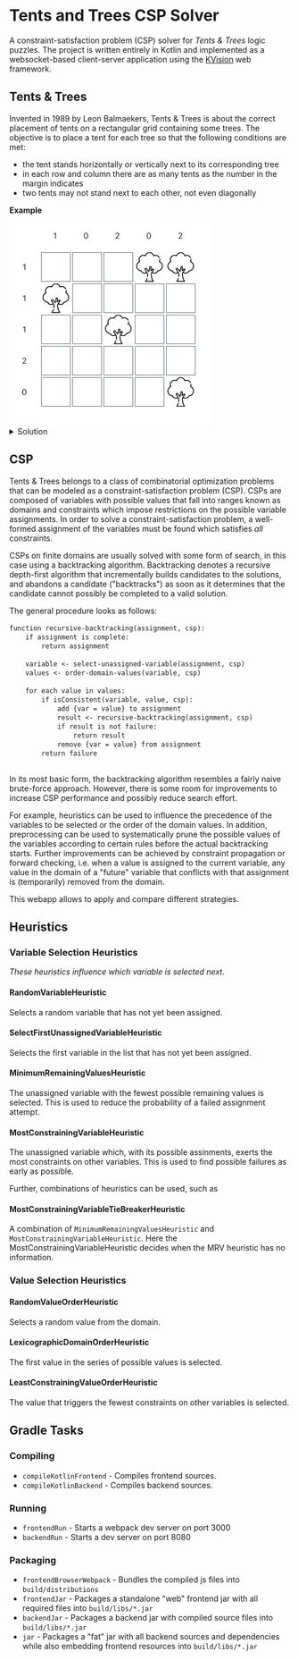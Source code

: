 # Tents and Trees CSP Solver

A constraint-satisfaction problem (CSP) solver for _Tents & Trees_ logic puzzles. The project is written entirely in
Kotlin and implemented as a websocket-based client-server application using
the [KVision](https://github.com/rjaros/kvision) web framework.

## Tents & Trees

Invented in 1989 by Leon Balmaekers, Tents & Trees is about the correct placement of tents on a rectangular grid
containing some trees. The objective is to place a tent for each tree so that the following conditions are met:

* the tent stands horizontally or vertically next to its corresponding tree
* in each row and column there are as many tents as the number in the margin indicates
* two tents may not stand next to each other, not even diagonally

**Example**

<img src="img/tat-example.png" alt="Example Tents & Trees" width="360"/>

<details>
  <summary>Solution</summary>

  <img src="img/tat-example-solution.png" alt="Example Tents & Trees" width="360"/>
</details>

## CSP

Tents & Trees belongs to a class of combinatorial optimization problems that can be modeled as a constraint-satisfaction
problem (CSP). CSPs are composed of variables with possible values that fall into ranges known as domains and
constraints which impose restrictions on the possible variable assignments. In order to solve a constraint-satisfaction
problem, a well-formed assignment of the variables must be found which satisfies *all* constraints.

CSPs on finite domains are usually solved with some form of search, in this case using a backtracking algorithm.
Backtracking denotes a recursive depth-first algorithm that incrementally builds candidates to the solutions, and
abandons a candidate ("backtracks") as soon as it determines that the candidate cannot possibly be completed to a valid
solution.

The general procedure looks as follows:

```
function recursive-backtracking(assignment, csp):
    if assignment is complete:
        return assignment
    
    variable <- select-unassigned-variable(assignment, csp)
    values <- order-domain-values(variable, csp)
    
    for each value in values:
        if isConsistent(variable, value, csp):
            add {var = value} to assignment
            result <- recursive-backtracking(assignment, csp)
            if result is not failure:
                return result    
            remove {var = value} from assignment
        return failure
    
```

In its most basic form, the backtracking algorithm resembles a fairly naive brute-force approach. However, there is some
room for improvements to increase CSP performance and possibly reduce search effort.

For example, heuristics can be used to influence the precedence of the variables to be selected or the order of the domain values.
In addition, preprocessing can be used to systematically prune the possible values of the variables according to certain rules before the actual backtracking starts.
Further improvements can be achieved by constraint propagation or forward checking, i.e. when a value is assigned to the current variable, any value in the domain of a "future" variable that conflicts with that assignment is (temporarily) removed from the domain.

This webapp allows to apply and compare different strategies.

## Heuristics

### Variable Selection Heuristics

_These heuristics influence which variable is selected next._

#### RandomVariableHeuristic

Selects a random variable that has not yet been assigned.

#### SelectFirstUnassignedVariableHeuristic

Selects the first variable in the list that has not yet been assigned.

#### MinimumRemainingValuesHeuristic

The unassigned variable with the fewest possible remaining values is selected. This is used to reduce the probability of
a failed assignment attempt.

#### MostConstrainingVariableHeuristic

The unassigned variable which, with its possible assinments, exerts the most constraints on other variables. This is
used to find possible failures as early as possible.

Further, combinations of heuristics can be used, such as

#### MostConstrainingVariableTieBreakerHeuristic

A combination of `MinimumRemainingValuesHeuristic` and `MostConstrainingVariableHeuristic`. Here the
MostConstrainingVariableHeuristic decides when the MRV heuristic has no information.

### Value Selection Heuristics

#### RandomValueOrderHeuristic

Selects a random value from the domain.

#### LexicographicDomainOrderHeuristic

The first value in the series of possible values is selected.

#### LeastConstrainingValueOrderHeuristic

The value that triggers the fewest constraints on other variables is selected.

## Gradle Tasks

### Compiling

* `compileKotlinFrontend` - Compiles frontend sources.
* `compileKotlinBackend` - Compiles backend sources.

### Running

* `frontendRun` - Starts a webpack dev server on port 3000
* `backendRun` - Starts a dev server on port 8080

### Packaging

* `frontendBrowserWebpack` - Bundles the compiled js files into `build/distributions`
* `frontendJar` - Packages a standalone "web" frontend jar with all required files into `build/libs/*.jar`
* `backendJar` - Packages a backend jar with compiled source files into `build/libs/*.jar`
* `jar` - Packages a "fat" jar with all backend sources and dependencies while also embedding frontend resources
  into `build/libs/*.jar`
